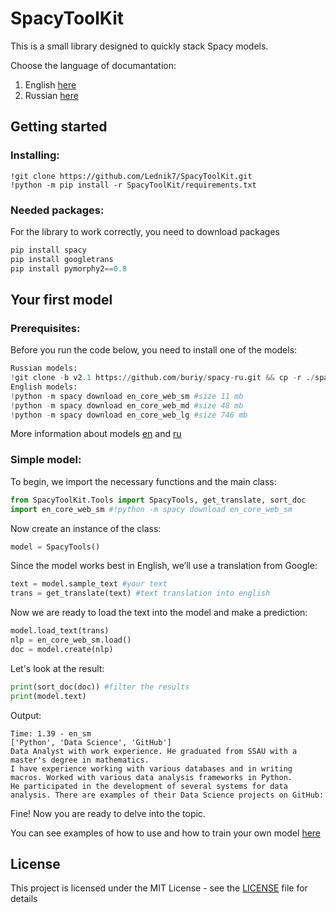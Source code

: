 # SpacyToolKit
This is a small library designed to quickly stack Spacy models.

Choose the language of documantation:
1) English [here](https://github.com/Lednik7/SpacyTools/blob/master/documentation-en.md)
2) Russian [here](https://github.com/Lednik7/SpacyTools/blob/master/documentation-ru.md)

## Getting started
### Installing: ###

```
!git clone https://github.com/Lednik7/SpacyToolKit.git
!python -m pip install -r SpacyToolKit/requirements.txt
```
### Needed packages: ###
For the library to work correctly, you need to download packages
```python
pip install spacy
pip install googletrans
pip install pymorphy2==0.8
```

## Your first model ##

### Prerequisites: ###

Before you run the code below, you need to install one of the models:
```python
Russian models:
!git clone -b v2.1 https://github.com/buriy/spacy-ru.git && cp -r ./spacy-ru/ru2/.
English models:
!python -m spacy download en_core_web_sm #size 11 mb
!python -m spacy download en_core_web_md #size 48 mb
!python -m spacy download en_core_web_lg #size 746 mb
```

More information about models [en](https://spacy.io/models/en) and [ru](https://github.com/buriy/spacy-ru)

### Simple model: ###

To begin, we import the necessary functions and the main class:
```python
from SpacyToolKit.Tools import SpacyTools, get_translate, sort_doc
import en_core_web_sm #!python -m spacy download en_core_web_sm
```
Now create an instance of the class:
```python
model = SpacyTools()
```
Since the model works best in English, we’ll use a translation from Google:
```python
text = model.sample_text #your text
trans = get_translate(text) #text translation into english
```

Now we are ready to load the text into the model and make a prediction:
```python
model.load_text(trans)
nlp = en_core_web_sm.load()
doc = model.create(nlp)
```
Let's look at the result:
```python
print(sort_doc(doc)) #filter the results
print(model.text)
```
Output:
```
Time: 1.39 - en_sm
['Python', 'Data Science', 'GitHub']
Data Analyst with work experience. He graduated from SSAU with a master's degree in mathematics.
I have experience working with various databases and in writing macros. Worked with various data analysis frameworks in Python.
He participated in the development of several systems for data analysis. There are examples of their Data Science projects on GitHub:
```
Fine! Now you are ready to delve into the topic.

You can see examples of how to use and how to train your own model [here](https://github.com/Lednik7/SpacyTools/tree/master/examples)

## License
This project is licensed under the MIT License - see the [LICENSE](https://github.com/Lednik7/SpacyTools/blob/master/LICENSE) file for details
